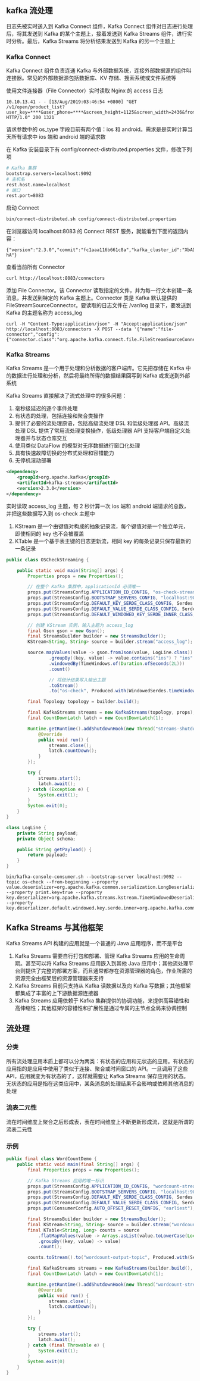 ## kafka 流处理
日志先被实时送入到 Kafka Connect 组件，Kafka Connect 组件对日志进行处理后，将其发送到 Kafka 的某个主题上，接着发送到 Kafka Streams 组件，进行实时分析。最后，Kafka Streams 将分析结果发送到 Kafka 的另一个主题上

### Kafka Connect
Kafka Connect 组件负责连通 Kafka 与外部数据系统，连接外部数据源的组件叫连接器。常见的外部数据源包括数据库、KV 存储、搜索系统或文件系统等

使用文件连接器（File Connector）实时读取 Nginx 的 access 日志
```
10.10.13.41 - - [13/Aug/2019:03:46:54 +0800] "GET /v1/open/product_list?user_key=****&user_phone=****&screen_height=1125&screen_width=2436&from_page=1&user_type=2&os_type=ios HTTP/1.0" 200 1321
```
请求参数中的 os_type 字段目前有两个值：ios 和 android。需求是是实时计算当天所有请求中 ios 端和 android 端的请求数

在 Kafka 安装目录下有 config/connect-distributed.properties 文件，修改下列项
```sh
# Kafka 集群
bootstrap.servers=localhost:9092
# 主机名
rest.host.name=localhost
# 端口
rest.port=8083
```

启动 Connect
```sh
bin/connect-distributed.sh config/connect-distributed.properties
```
在浏览器访问 localhost:8083 的 Connect REST 服务，就能看到下面的返回内容：
```
{"version":"2.3.0","commit":"fc1aaa116b661c8a","kafka_cluster_id":"XbADW3mnTUuQZtJKn9P-hA"}
```
查看当前所有 Connector
```sh
curl http://localhost:8083/connectors
```

添加 File Connector。该 Connector 读取指定的文件，并为每一行文本创建一条消息，并发送到特定的 Kafka 主题上。Connector 类是 Kafka 默认提供的 FileStreamSourceConnector。要读取的日志文件在 /var/log 目录下，要发送到 Kafka 的主题名称为 access_log
```
curl -H "Content-Type:application/json" -H "Accept:application/json" http://localhost:8083/connectors -X POST --data '{"name":"file-connector","config":{"connector.class":"org.apache.kafka.connect.file.FileStreamSourceConnector","file":"/var/log/access.log","tasks.max":"1","topic":"access_log"}}'
```

### Kafka Streams
Kafka Streams 是一个用于处理和分析数据的客户端库。它先把存储在 Kafka 中的数据进行处理和分析，然后将最终所得的数据结果回写到 Kafka 或发送到外部系统

Kafka Streams 直接解决了流式处理中的很多问题：
1. 毫秒级延迟的逐个事件处理
2. 有状态的处理，包括连接和聚合类操作
3. 提供了必要的流处理原语，包括高级流处理 DSL 和低级处理器 API。高级流处理 DSL 提供了常用流处理变换操作，低级处理器 API 支持客户端自定义处理器并与状态仓库交互
4. 使用类似 DataFlow 的模型对无序数据进行窗口化处理
5. 具有快速故障切换的分布式处理和容错能力
6. 无停机滚动部署

```xml
<dependency>
    <groupId>org.apache.kafka</groupId>
    <artifactId>kafka-streams</artifactId>
    <version>2.3.0</version>
</dependency>
```
实时读取 access_log 主题，每 2 秒计算一次 ios 端和 android 端请求的总数，并把这些数据写入到 os-check 主题中

1. KStream 是一个由键值对构成的抽象记录流，每个键值对是一个独立单元，即使相同的 key 也不会被覆盖
2. KTable 是一个基于表主键的日志更新流，相同 key 的每条记录只保存最新的一条记录
```java
public class OSCheckStreaming {

    public static void main(String[] args) {
        Properties props = new Properties();

        // 在整个 Kafka 集群中，applicationId 必须唯一
        props.put(StreamsConfig.APPLICATION_ID_CONFIG, "os-check-streams");
        props.put(StreamsConfig.BOOTSTRAP_SERVERS_CONFIG, "localhost:9092");
        props.put(StreamsConfig.DEFAULT_KEY_SERDE_CLASS_CONFIG, Serdes.String().getClass());
        props.put(StreamsConfig.DEFAULT_VALUE_SERDE_CLASS_CONFIG, Serdes.String().getClass());
        props.put(StreamsConfig.DEFAULT_WINDOWED_KEY_SERDE_INNER_CLASS, Serdes.StringSerde.class.getName());

        // 创建 KStream 实例，输入主题为 access_log
        final Gson gson = new Gson();
        final StreamsBuilder builder = new StreamsBuilder();
        KStream<String, String> source = builder.stream("access_log");

        source.mapValues(value -> gson.fromJson(value, LogLine.class)).mapValues(LogLine::getPayload)
                .groupBy((key, value) -> value.contains("ios") ? "ios" : "android")
                .windowedBy(TimeWindows.of(Duration.ofSeconds(2L)))
                .count()

                // 将统计结果写入输出主题
                .toStream()
                .to("os-check", Produced.with(WindowedSerdes.timeWindowedSerdeFrom(String.class), Serdes.Long()));

        final Topology topology = builder.build();

        final KafkaStreams streams = new KafkaStreams(topology, props);
        final CountDownLatch latch = new CountDownLatch(1);

        Runtime.getRuntime().addShutdownHook(new Thread("streams-shutdown-hook") {
            @Override
            public void run() {
                streams.close();
                latch.countDown();
            }
        });

        try {
            streams.start();
            latch.await();
        } catch (Exception e) {
            System.exit(1);
        }
        System.exit(0);
    }
}

class LogLine {
    private String payload;
    private Object schema;

    public String getPayload() {
        return payload;
    }
}
```

```
bin/kafka-console-consumer.sh --bootstrap-server localhost:9092 --topic os-check --from-beginning --property value.deserializer=org.apache.kafka.common.serialization.LongDeserializer --property print.key=true --property key.deserializer=org.apache.kafka.streams.kstream.TimeWindowedDeserializer --property key.deserializer.default.windowed.key.serde.inner=org.apache.kafka.common.serialization.Serdes\$StringSerde
```


## Kafka Streams 与其他框架
Kafka Streams API 构建的应用就是一个普通的 Java 应用程序，而不是平台

1. Kafka Streams 需要自行打包和部署、管理 Kafka Streams 应用的生命周期。甚至可以将 Kafka Streams 应用嵌入到其他 Java 应用中；其他流处理平台则提供了完整的部署方案，而且通常都存在资源管理器的角色，作业所需的资源完全由框架层的资源管理器来支持
2. Kafka Streams 目前只支持从 Kafka 读数据以及向 Kafka 写数据；其他框架都集成了丰富的上下游数据源连接器
3. Kafka Streams 应用依赖于 Kafka 集群提供的协调功能，来提供高容错性和高伸缩性；其他框架的容错性和扩展性是通过专属的主节点全局来协调控制


## 流处理
### 分类
所有流处理应用本质上都可以分为两类：有状态的应用和无状态的应用。有状态的应用指的是应用中使用了类似于连接、聚合或时间窗口的 API。一旦调用了这些 API，应用就变为有状态的了，这样就需要让 Kafka Streams 保存应用的状态。无状态的应用是指在这类应用中，某条消息的处理结果不会影响或依赖其他消息的处理

### 流表二元性
流在时间维度上聚合之后形成表，表在时间维度上不断更新形成流，这就是所谓的流表二元性

### 示例
```java
public final class WordCountDemo {
    public static void main(final String[] args) {
        final Properties props = new Properties();

        // Kafka Streams 应用的唯一标识
        props.put(StreamsConfig.APPLICATION_ID_CONFIG, "wordcount-stream-demo");
        props.put(StreamsConfig.BOOTSTRAP_SERVERS_CONFIG, "localhost:9092");
        props.put(StreamsConfig.DEFAULT_KEY_SERDE_CLASS_CONFIG, Serdes.String().getClass().getName());
        props.put(StreamsConfig.DEFAULT_VALUE_SERDE_CLASS_CONFIG, Serdes.String().getClass().getName());
        props.put(ConsumerConfig.AUTO_OFFSET_RESET_CONFIG, "earliest");

        final StreamsBuilder builder = new StreamsBuilder();
        final KStream<String, String> source = builder.stream("wordcount-input-topic");
        final KTable<String, Long> counts = source
            .flatMapValues(value -> Arrays.asList(value.toLowerCase(Locale.getDefault()).split(" ")))
            .groupBy((key, value) -> value)
            .count();

        counts.toStream().to("wordcount-output-topic", Produced.with(Serdes.String(), Serdes.Long()));

        final KafkaStreams streams = new KafkaStreams(builder.build(), props);
        final CountDownLatch latch = new CountDownLatch(1);

        Runtime.getRuntime().addShutdownHook(new Thread("wordcount-stream-demo-jvm-hook") {
            @Override
            public void run() {
                streams.close();
                latch.countDown();
            }
        });

        try {
            streams.start();
            latch.await();
        } catch (final Throwable e) {
            System.exit(1);
        }
        System.exit(0)
    }
}
```





